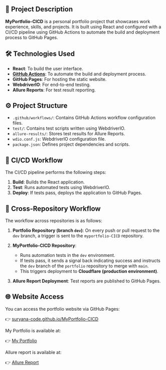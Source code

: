 ## 🧾 Project Description

**MyPortfolio-CICD** is a personal portfolio project that showcases work experience, skills, and projects. It is built using React and configured with a CI/CD pipeline using GitHub Actions to automate the build and deployment process to GitHub Pages.

## 🛠️ Technologies Used

- **React**: To build the user interface.
- [**GitHub Actions**](https://suryana-code.github.io/MyPortfolio-CICD/#suites/90ed9ec3cc79190f4344534f068e4bd7/51d77a4392594df7/): To automate the build and deployment process.
- **GitHub Pages**: For hosting the static website.
- **WebdriverIO**: For end-to-end testing.
- **Allure Reports**: For test result reporting.

## ⚙️ Project Structure

- `.github/workflows/`: Contains GitHub Actions workflow configuration files.
- `test/`: Contains test scripts written using WebdriverIO.
- `allure-results/`: Stores test results for Allure Reports.
- `wdio.conf.js`: WebdriverIO configuration file.
- `package.json`: Defines project dependencies and scripts.

## 🔄 CI/CD Workflow

The CI/CD pipeline performs the following steps:

1. **Build**: Builds the React application.
2. **Test**: Runs automated tests using WebdriverIO.
3. **Deploy**: If tests pass, deploys the application to GitHub Pages.

## 🔁 Cross-Repository Workflow

The workflow across repositories is as follows:

1. **Portfolio Repository (branch `dev`)**: On every push or pull request to the `dev` branch, a trigger is sent to the `myportfolio-CICD` repository.
2. **MyPortfolio-CICD Repository**:

   - Runs automation tests in the `dev` environment.
   - If tests pass, it sends a signal back indicating success and instructs the `dev` branch of the `portfolio` repository to merge with `main`.
   - This triggers deployment to **Cloudflare (production environment)**.

3. **Allure Report Deployment**: Test reports are published to GitHub Pages.

## 🌐 Website Access

You can access the portfolio website via GitHub Pages:

👉 [suryana-code.github.io/MyPortfolio-CICD](https://suryana-code.github.io/MyPortfolio-CICD/)

My Portfolio is available at:

👉 [My Portfolio](https://msuryana-portfolio.pages.dev/)

Allure report is available at:

👉 [Allure Report](https://suryana-code.github.io/MyPortfolio-CICD/#suites/90ed9ec3cc79190f4344534f068e4bd7/51d77a4392594df7/)
